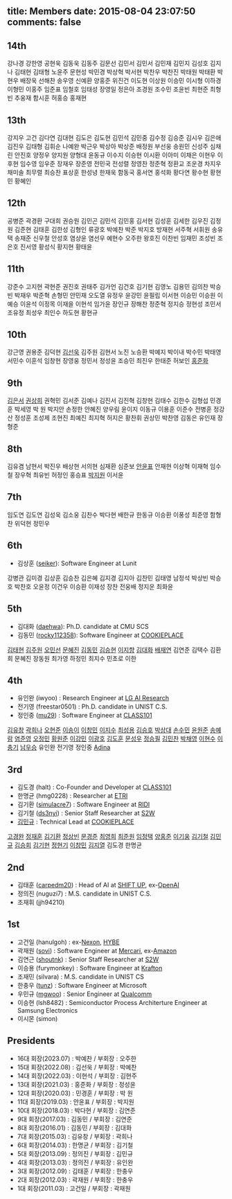 title: Members
date: 2015-08-04 23:07:50
comments: false
---
## 14th
강나경 강한영 공현욱 김동욱 김동주 김문선 김민서 김민서 김민재 김민지 김성호 김지나 김태현 김태형 노윤주 문현성 박민경 박상혁 박서현 박찬우 박찬진 박태원 박태환 박현우 배장욱 선해찬 송우영 신예환 양홍준 위진건 이도현 이상원 이승민 이시형 이하경 이형민 이홍주 임준표 임철호 임태성 장영일 정은아 조경원 조수민 조윤빈 최현준 최형빈 추웅재 함시훈 허홍승 홍재현

## 13th
강지우 고건 김다연 김대현 김도은 김도현 김민석 김민중 김수정 김승준 김시우 김은애 김진우 김태형 김휘순 나예완 박근우 박상아 박상준 배정원 부선웅 송원민 신성주 심채린 안진호 양정우 양지원 양형대 윤동규 이수지 이승현 이시환 이아미 이채은 이현우 이후현 임수영 임우준 장재우 장준영 전민국 전성렬 정영찬 정준혁 정환교 조운경 차지우 채미솔 최무렬 최승찬 표상훈 한성녕 한재욱 함동국 홍서연 홍석화 황다연 황수현 황현민 황혜인

## 12th
공병준 곽경환 구대희 권승원 김민곤 김민석 김민홍 김서현 김성훈 김세한 김우진 김정원 김준현 김태훈 김한성 김형인 류광호 박예찬 박준 박지호 방재현 서주혁 서휘원 송유택 송재준 신우철 안성호 염상윤 염선우 예현수 오주한 왕호진 이찬빈 임재민 조성빈 조은호 진서영 황성식 황지현 황태윤

## 11th

강준수 고지현 곽현준 권진호 권태주 김가언 김건호 김기현 김영노 김용민 김의찬 박승빈 박재우 박준혁 손형민 안민재 오도열 유정우 윤강민 윤필립 이서현 이승민 이승원 이예승 이윤석 이정목 이재을 이현석 임가윤 장인규 장해찬 정준혁 정지승 정현성 조민서 조유정 최성우 최인수 하도현 황현규

## 10th

강근영 권용준 김덕현 [김선욱](https://seonukkim.github.io/) 김주원 김현서 노진 노승환 박예지 박이내 박수민 박태영 서민수 이훈석 임창현 장영웅 정민서 정성윤 조승민 최진우 한태준 허보인 [홍준화](https://github.com/junwha0511)

## 9th
[김은서](fran5804) [권상희](sh0408sh) 권혁민 김서준 김예나 김진서 김진혁 김창현 김태수 김한수 김형섭 민경훈 박세영 박 원 박지안 손정한 안혜진 양우림 윤이지 이동규 이용훈 이준수 전병훈 정강산 정성훈 조성제 조현진 최예진 최지혁 허지은 황찬휘 권상민 박찬영 김동은 유인재 장형준

## 8th

김유겸 남현서 박진우 배상현 서의현 심재환 심준보 [안윤표](https://github.com/Raon1123) 안재현 이상혁 이재혁 임수철 장우혁 최유빈 허정인 홍승표 [박지원](https://github.com/jwp18) 이서윤

## 7th

임도연 김도연 김성욱 김소웅 김찬수 박다현 배한규 한동규 이승환 이풍성 최준영 함형찬 위덕현 정민우

## 6th
- 김상훈 ([seiker](https://seiker.kr/)): Software Engineer at Lunit

강병관 김미경 김상훈 김승찬 김은혜 김지경 김지아 김찬민 김태영 남정석 박상빈 박승호 박찬호 오윤정 이건우 이승환 이재성 장찬 전웅배 정지운 최화윤

## 5th
- 김대화 ([daehwa](https://daehwa.github.io/)): Ph.D. candidate at CMU SCS
- 김동민 ([rocky112358](https://g.dev/sleepybear)): Software Engineer at [COOKIEPLACE](https://crepe.cm/)

[김태현](https://github.com/kimxogus) [김주원](https://github.com/kjw940506) [오민선](https://github.com/minsunny5) [문혜진](https://github.com/hyj5579) [김동민](https://g.dev/sleepybear) [김승현](https://github.com/wingcoke) [이지향](https://github.com/haeng1605) [김대화](https://daehwa.github.io/) [배재연](https://github.com/jeje910) 김연준 김택수 김환희 문혜진 장동원 최가영 하정민 최지수 민초로 이한 

## 4th

- 유인완 (iwyoo) : Research Engineer at [LG AI Research](https://www.lgresearch.ai/)
- 전기영 (freestar0501) : Ph.D. candidate in UNIST C.S.
- 정인중 ([mu29](http://yeoubi.net/)) : Software Engineer at [CLASS101](https://class101.net/ko)

[김유창](http://healthyvegeta.github.io) [곽희나](https://github.com/dotaitch) [오현준](https://github.com/dhguswns23) [이송이](https://github.com/rookie) [이창민](https://github.com/ulistar93) [이지수](https://github.com/chorista) [최성용](https://github.com/sychoi1996) [김승호](https://github.com/isho) [박상대](https://github.com/dad0100) [손수민](https://github.com/ty79450) [윤원준](https://github.com/starjun24) [송예람](https://github.com/tdf3820) [염준영](https://github.com/yoeum0013) [오정민](https://github.com/als0414) [황원준](https://github.com/gwaka) [이강민](https://github.com/ygangmin) [이광호](https://github.com/khlee369) [김도훈](https://github.com/elvis03) [문성우](https://github.com/LayMoon) [정승필](https://github.com/smjsp7) [김민찬](https://github.com/minchan0712) [박채영](https://github.com/codud1026) [이현수](https://github.com/telljoy) [이충기](http://chungyi347.github.io/) [남우승](https://github.com/ssa1137) 유인완 전기영 정인중 [Adina](https://github.com/adina)

## 3rd
- 김도경 (halt) : Co-Founder and Developer at [CLASS101](https://class101.net/ko)
- 한명균 (hmg0228) : Researcher at [ETRI](https://www.etri.re.kr/intro.html)
- 김기환 ([simulacre7](https://simulacre7.github.io/resume/)) : Software Engineer at [RIDI](https://ridicorp.com/)
- 김기철 ([ds3nyi](https://github.com/ds3nyi)) : Senior Staff Researcher at [S2W](https://s2w.inc/)
- [김민규](https://www.linkedin.com/in/mingyu-kim-162a06165/) : Technical Lead at [COOKIEPLACE](https://crepe.cm/)

[고경완](https://github.com/aqaqaqaq) [정재훈](https://github.com/sharksfin) [김기환](https://simulacre7.github.io/resume/) [정상빈](https://github.com/tolight20) [문경준](https://github.com/edgar) [최영희](https://github.com/tiarirueu) [최준원](https://github.com/cdk5801) [임정택](https://github.com/wjdxor0405) [양홍준](https://github.com/yhj0428) [이기웅](https://github.com/sopp0002) [김기철](https://github.com/ds3nyi) [김민규](https://www.linkedin.com/in/mingyu-kim-162a06165/) [김승회](https://ksh7534.github.io) [김기현](https://github.com/po01003) [정현기](https://github.com/nahouja1) [이창민](https://github.com/baram) [김지열](https://github.com/jykim7808) 김도경 한명균

## 2nd

- 김태훈 ([carpedm20](http://carpedm20.github.io/)) : Head of AI at [SHIFT UP](https://carpedm30.notion.site/,mSHIFT-UP-AI-Labs-2cc71f48eb1140d09a439ab0b10bdb7b), ex-[OpenAI](https://openai.com/)
- 정의진 (nuguzi7) : M.S. candidate in UNIST C.S.
- 조재휘 (jjh94210)

## 1st

- 고건일 (hanulgoh) : ex-[Nexon](https://www.nexon.com/Home/Game), [HYBE](https://hybecorp.com/kor/main)
- 곽재원 ([sovi](https://www.linkedin.com/in/jaewon-kwak/)) : Software Engineer at [Mercari](https://jp.mercari.com/), ex-[Amazon](https://www.amazon.com/)
- 김연근 ([shoutnk](http://nss.kaist.ac.kr/)) : Senior Staff Researcher at [S2W](https://s2w.inc/)
- 이승용 (furymonkey) : Software Engineer at [Krafton](https://www.krafton.com/kr/)
- 조재민 (silvara) : M.S. candidate in UNIST CS
- 한충우 ([tunz](http://blog.tunz.kr/)) : Software Engineer at Microsoft
- 우민규 ([mgwoo](http://mgwoo.github.io/)) : Senior Engineer at [Qualcomm](https://www.qualcomm.com/)
- 이승현 (lsh8482) : Semiconductor Process Architerture Engineer at Samsung Electronics
- 이시몬 (simon)

## Presidents
- 16대 회장(2023.07) : 박예찬 / 부회장 : 오주한
- 15대 회장(2022.08) : 김선욱 / 부회장 : 박예찬
- 14대 회장(2022.03) : 이현석 / 부회장 : 김현주
- 13대 회장(2021.03) : 홍준화 / 부회장 : 정성윤
- 12대 회장(2020.03) : 민경훈 / 부회장 : 박 원
- 11대 회장(2019.03) : 안윤표 / 부회장 : 박지원
- 10대 회장(2018.03) : 박다현 / 부회장 : 김연준
- 9대 회장(2017.03) : 김동민 / 부회장 : 김연준
- 8대 회장(2016.01) : 김동민 / 부회장 : 김대화
- 7대 회장(2015.03) : 김유창 / 부회장 : 곽희나
- 6대 회장(2014.03) : 한명균 / 부회장 : 김기철
- 5대 회장(2013.09) : 정의진 / 부회장 : 김민규
- 4대 회장(2013.03) : 정의진 / 부회장 : 유인완 
- 3대 회장(2012.09) : 김태훈 / 부회장 : 한충우
- 2대 회장(2012.03) : 곽재원 / 부회장 : 한충우
- 1대 회장(2011.03) : 고건일 / 부회장 : 곽재원
